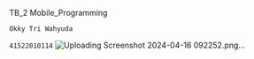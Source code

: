 TB_2
Mobile_Programming

``Okky Tri Wahyuda``

``41522010114``
![Uploading Screenshot 2024-04-16 092252.png…]()
